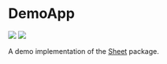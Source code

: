 # DemoApp

![](https://img.shields.io/badge/platform-iOS-blue)
![](https://img.shields.io/badge/swift-5.3-blue)

A demo implementation of the [Sheet](https://github.com/nashysolutions/Sheet) package.
